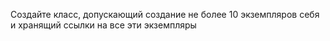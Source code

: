 

Создайте класс, 
допускающий создание не более 10 экземпляров себя и хранящий ссылки на все эти экземпляры 